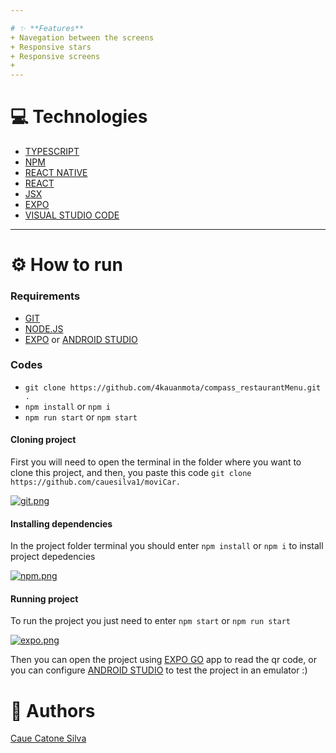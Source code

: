 ```yaml
---

# ✨ **Features**
+ Navegation between the screens
+ Responsive stars
+ Responsive screens
+ 
---
```


# 💻 **Technologies**
+ [TYPESCRIPT](https://www.typescriptlang.org/)
+ [NPM](https://www.npmjs.com/)
+ [REACT NATIVE](https://reactnative.dev/)
+ [REACT](https://react.dev/)
+ [JSX](https://pt-br.legacy.reactjs.org/docs/introducing-jsx.html)
+ [EXPO](https://expo.dev/)
+ [VISUAL STUDIO CODE](https://code.visualstudio.com/)

---

# ⚙️ **How to run**
### Requirements
+ [GIT](https://git-scm.com/)
+ [NODE.JS](https://nodejs.org/en)
+ [EXPO](https://expo.dev/client) or [ANDROID STUDIO](https://developer.android.com/studio)

### Codes
+ `git clone https://github.com/4kauanmota/compass_restaurantMenu.git .`
+ `npm install` or `npm i`
+ `npm run start` or `npm start`

#### Cloning project
First you will need to open the terminal in the folder where you want to clone this project, and then, you paste this code `git clone https://github.com/cauesilva1/moviCar.`

[![git.png](https://i.postimg.cc/BZ7yTBhb/git.png)](https://postimg.cc/py8qxzMM)

#### Installing dependencies
In the project folder terminal you should enter `npm install` or `npm i` to install project depedencies

[![npm.png](https://i.postimg.cc/MKhF4KJ8/npm.png)](https://postimg.cc/crBhtWJD)

#### Running project
To run the project you just need to enter `npm start` or `npm run start`

[![expo.png](https://i.postimg.cc/Pqm30bTR/expo.png)](https://postimg.cc/HJk9yyJw)

Then you can open the project using [EXPO GO](https://expo.dev/client) app to read the qr code, or you can configure [ANDROID STUDIO](https://developer.android.com/studio) to test the project in an emulator :)




# 📝 **Authors**
[Caue Catone Silva](https://github.com/cauesilva1) <br>
